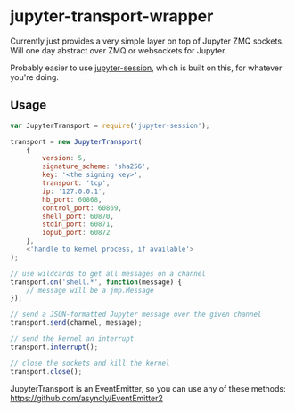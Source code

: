 # jupyter-transport-wrapper

Currently just provides a very simple layer on top of Jupyter ZMQ sockets. Will one day abstract over ZMQ or websockets for Jupyter.

Probably easier to use [jupyter-session](https://github.com/nteract/jupyter-session), which is built on this, for whatever you're doing.

## Usage

```javascript
var JupyterTransport = require('jupyter-session');

transport = new JupyterTransport(
    {
        version: 5,
        signature_scheme: 'sha256',
        key: '<the signing key>',
        transport: 'tcp',
        ip: '127.0.0.1',
        hb_port: 60868,
        control_port: 60869,
        shell_port: 60870,
        stdin_port: 60871,
        iopub_port: 60872
    },
    <'handle to kernel process, if available'>
);

// use wildcards to get all messages on a channel
transport.on('shell.*', function(message) {
    // message will be a jmp.Message
});

// send a JSON-formatted Jupyter message over the given channel
transport.send(channel, message);

// send the kernel an interrupt
transport.interrupt();

// close the sockets and kill the kernel
transport.close();
```

JupyterTransport is an EventEmitter, so you can use any of these methods: https://github.com/asyncly/EventEmitter2
